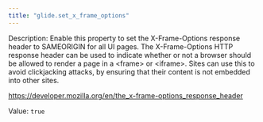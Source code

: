 ```yaml
---
title: "glide.set_x_frame_options"
---
```


Description: Enable this property to set the X-Frame-Options response header to SAMEORIGIN for all UI pages.  The X-Frame-Options HTTP response header can be used to indicate whether or not a browser should be allowed to render a page in a &lt;frame> or &lt;iframe>. Sites can use this to avoid clickjacking attacks, by ensuring that their content is not embedded into other sites.

https://developer.mozilla.org/en/the_x-frame-options_response_header

Value: `true`
